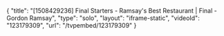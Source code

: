 {
    "title": "[1508429236] Final Starters - Ramsay's Best Restaurant | Final - Gordon Ramsay",
    "type": "solo",
    "layout": "iframe-static",
    "videoId": "123179309",
    "url": "\/tvpembed\/123179309"
}